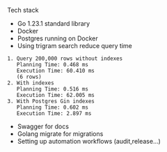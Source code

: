 Tech stack

- Go 1.23.1 standard library
- Docker
- Postgres running on Docker
- Using trigram search reduce query time

```
1. Query 200,000 rows without indexes
   Planning Time: 0.468 ms
   Execution Time: 60.410 ms
   (6 rows)
2. With indexes
   Planning Time: 0.516 ms
   Execution Time: 62.005 ms
3. With Postgres Gin indexes
   Planning Time: 0.602 ms
   Execution Time: 2.897 ms
```

- Swagger for docs
- Golang migrate for migrations
- Setting up automation workflows (audit,release...)




